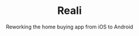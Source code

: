 ---
layout: portfolio
title: Reali
subtitle: Reworking the home buying app from iOS to Android
status: In development
tags: mobile Android
img: /images/money-app/money-app-hero.jpg
thumb: /images/money-app/squarethumbs@0,5x.jpg
---